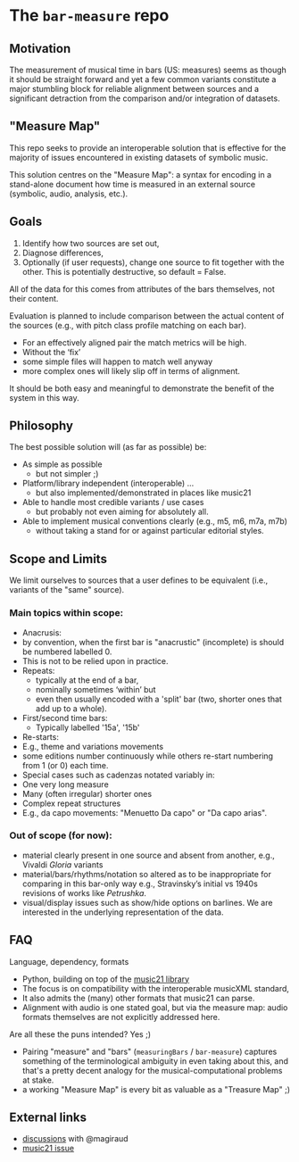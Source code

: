 
# The `bar-measure` repo

## Motivation

The measurement of musical time in bars (US: measures)
seems as though it should be straight forward and yet a few common variants 
constitute a major stumbling block for reliable alignment between sources
and a significant detraction from the comparison and/or integration of datasets.

## "Measure Map"

This repo seeks to provide an interoperable solution that is effective for the majority of issues 
encountered in existing datasets of symbolic music.

This solution centres on the "Measure Map": 
a syntax for encoding in a stand-alone document how time is measured in an external source (symbolic, audio, analysis, etc.).

## Goals

1. Identify how two sources are set out,
1. Diagnose differences,
1. Optionally (if user requests), change one source to fit together with the other. This is potentially destructive, so default = False.

All of the data for this comes from attributes of the bars themselves, not their content.

Evaluation is planned to include comparison between the actual content of the sources (e.g., with pitch class profile matching on each bar).
- For an effectively aligned pair the match metrics will be high.
- Without the ‘fix’
 - some simple files will happen to match well anyway
 - more complex ones will likely slip off in terms of alignment.

It should be both easy and meaningful to demonstrate the benefit of the system in this way.

## Philosophy

The best possible solution will (as far as possible) be:
- As simple as possible
  - but not simpler ;)
- Platform/library independent (interoperable) …
  - but also implemented/demonstrated in places like music21
- Able to handle most credible variants / use cases
  - but probably not even aiming for absolutely all.
- Able to implement musical conventions clearly (e.g., m5, m6, m7a, m7b)
  - without taking a stand for or against particular editorial styles.

## Scope and Limits

We limit ourselves to sources that a user defines to be equivalent (i.e., variants of the 
"same" source).

### Main topics within scope:

- Anacrusis:
 - by convention, when the first bar is "anacrustic" (incomplete) is should be numbered labelled 0.
 - This is not to be relied upon in practice.
- Repeats:
  - typically at the end of a bar, 
  - nominally sometimes ‘within’ but
   - even then usually encoded with a 'split' bar (two, shorter ones that add up to a whole).
- First/second time bars:
  - Typically labelled '15a', '15b'
- Re-starts:
 - E.g., theme and variations movements
  - some editions number continuously while others re-start numbering from 1 (or 0) each time.
- Special cases such as cadenzas notated variably in:
 - One very long measure
 - Many (often irregular) shorter ones
- Complex repeat structures
 - E.g., da capo movements: "Menuetto Da capo" or "Da capo arias".

### Out of scope (for now):
- material clearly present in one source and absent from another, e.g., Vivaldi _Gloria_ variants
- material/bars/rhythms/notation so altered as to be inappropriate for comparing in this bar-only way e.g., Stravinsky’s initial vs 1940s revisions of works like _Petrushka_.
- visual/display issues such as show/hide options on barlines. We are interested in the underlying representation of the data.

## FAQ

Language, dependency, formats
- Python, building on top of the [music21 library](https://github.com/cuthbertLab/music21/)
- The focus is on compatibility with the interoperable musicXML standard,
- It also admits the (many) other formats that music21 can parse.
- Alignment with audio is one stated goal, but via the measure map: audio formats themselves are not explicitly addressed here.

Are all these the puns intended? Yes ;)
- Pairing "measure" and "bars" (`measuringBars` / `bar-measure`) captures something of the terminological ambiguity in even taking about this, and that's a pretty decent analogy for the musical-computational problems at stake.
- a working "Measure Map" is every bit as valuable as a "Treasure Map" ;)

## External links

- [discussions](https://gitlab.com/algomus.fr/dezrann/dezrann/-/issues/1030#note_1122509147) with @magiraud
- [music21 issue](https://github.com/cuthbertLab/music21/issues/1406)
